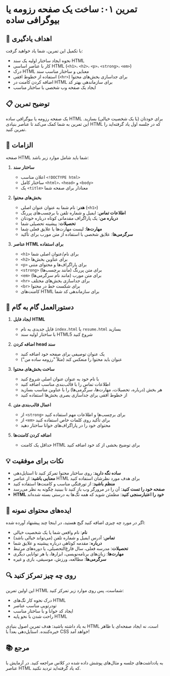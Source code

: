 <!-- markdownlint-disable -->

# تمرین ۰۱: ساخت یک صفحه رزومه یا بیوگرافی ساده

## 🎯 اهداف یادگیری

با تکمیل این تمرین، شما یاد خواهید گرفت:

- نحوه ایجاد ساختار اولیه یک سند HTML
- کار با عناصر اساسی HTML (`<h1>`، `<h2>`، `<p>`، `<strong>`، `<em>`)
- درک HTML معنایی و ساختار مناسب سند
- استفاده از خطوط افقی (`<hr>`) برای جداسازی بخش‌های محتوا
- اضافه کردن کامنت در HTML برای سازماندهی بهتر کد
- ایجاد یک صفحه وب شخصی با ساختار مناسب

## 📋 توضیح تمرین

یک صفحه رزومه یا بیوگرافی ساده HTML برای خودتان (یا یک شخصیت خیالی) بسازید. این تمرین به شما کمک می‌کند تا عناصر بنیادی HTML که در جلسه اول یاد گرفته‌اید را تمرین کنید.

## 🔧 الزامات

صفحه HTML شما باید شامل موارد زیر باشد:

1. **ساختار سند**
   - اعلان مناسب `<!DOCTYPE html>`
   - ساختار کامل `<html>`، `<head>` و `<body>`
   - یک `<title>` معنادار برای صفحه شما

2. **بخش‌های محتوا**
   - **هدر**: نام شما به عنوان عنوان اصلی (`<h1>`)
   - **اطلاعات تماس**: ایمیل و شماره تلفن با برچسب‌های پررنگ
   - **درباره من**: یک پاراگراف مقدماتی کوتاه درباره خودتان
   - **تحصیلات**: پیشینه تحصیلی شما
   - **مهارت‌ها**: لیست مهارت‌ها یا علایق فعلی شما
   - **سرگرمی‌ها**: علایق شخصی با استفاده از متن مورب برای تأکید

3. **عناصر HTML برای استفاده**
   - `<h1>` برای نام/عنوان اصلی شما
   - `<h2>` برای عناوین بخش‌ها
   - `<p>` برای پاراگراف‌ها و محتوای متنی
   - `<strong>` برای متن پررنگ (مانند برچسب‌ها)
   - `<em>` برای متن مورب (مانند نام سرگرمی‌ها)
   - `<hr>` برای جداسازی بخش‌های مختلف
   - `<br>` برای شکست خط در محتوا
   - کامنت‌های HTML برای سازماندهی کد شما

## 📝 دستورالعمل گام به گام

1. **ایجاد فایل HTML**
   - فایل جدیدی به نام `index.html` یا `resume.html` بسازید
   - با ساختار اولیه سند HTML5 شروع کنید

2. **اضافه کردن head سند**
   - یک عنوان توصیفی برای صفحه خود اضافه کنید
   - عنوان باید محتوا را منعکس کند (مثلاً "رزومه ساده من")

3. **ساخت بخش‌های محتوا**
   - با نام خود به عنوان عنوان اصلی شروع کنید
   - اطلاعات تماس را با قالب‌بندی مناسب اضافه کنید
   - هر بخش (درباره، تحصیلات، مهارت‌ها، سرگرمی‌ها) را با عناوین مناسب بسازید
   - از خطوط افقی برای جداسازی بصری بخش‌ها استفاده کنید

4. **اعمال قالب‌بندی متن**
   - از `<strong>` برای برچسب‌ها و اطلاعات مهم استفاده کنید
   - از `<em>` برای تأکید روی کلمات خاص استفاده کنید
   - محتوای خود را در پاراگراف‌های خوانا ساختار دهید

5. **اضافه کردن کامنت‌ها**
   - حداقل یک کامنت HTML برای توضیح بخشی از کد خود اضافه کنید

## 💡 نکات برای موفقیت

- **ساده نگه دارید**: روی ساختار محتوا تمرکز کنید تا استایل‌دهی
- **معنایی باشید**: از عناصر HTML برای هدف مورد نظرشان استفاده کنید
- **منظم باشید**: از تورفتگی مناسب و کامنت‌ها استفاده کنید
- **صفحه خود را تست کنید**: آن را در مرورگر وب باز کنید تا ببینید چگونه به نظر می‌رسد
- **HTML خود را اعتبارسنجی کنید**: مطمئن شوید که همه تگ‌ها به درستی بسته شده‌اند

## 🎨 ایده‌های محتوای نمونه

اگر در مورد چه چیزی اضافه کنید گیج هستید، در اینجا چند پیشنهاد آورده شده:

- **نام**: نام واقعی شما یا یک شخصیت خیالی
- **تماس**: آدرس ایمیل و شماره تلفن (می‌تواند خیالی باشد)
- **درباره**: مقدمه کوتاهی درباره پیشینه و علایق شما
- **تحصیلات**: مدرسه فعلی، سال فارغ‌التحصیلی، یا دوره‌های مرتبط
- **مهارت‌ها**: زبان‌های برنامه‌نویسی، ابزارها، یا هر توانایی دیگری
- **سرگرمی‌ها**: مطالعه، ورزش، موسیقی، بازی و غیره

## 🔍 روی چه چیز تمرکز کنید

این اولین تمرین HTML شماست، پس روی موارد زیر تمرکز کنید:
- درک نحوه کار تگ‌های HTML
- تودرتویی مناسب عناصر
- ایجاد کد خوانا و با ساختار مناسب
- راحت شدن با نحو پایه HTML

به یاد داشته باشید: هدف تمرین اصول بنیادی HTML است، نه ایجاد صفحه‌ای با ظاهر خیره‌کننده. استایل‌دهی بعداً با CSS خواهد آمد!

## 📚 مرجع

به یادداشت‌های جلسه و مثال‌های پوشش داده شده در کلاس مراجعه کنید. در آزمایش با عناصر HTML که یاد گرفته‌اید تردید نکنید.
